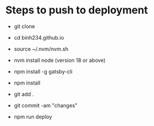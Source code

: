 # Steps to push to deployment

- git clone

- cd binh234.github.io

- source ~/.nvm/nvm.sh

- nvm install node (version 18 or above)

- npm install -g gatsby-cli

- npm install

- git add .

- git commit -am "changes"

<!-- - gatsby build -->

- npm run deploy
